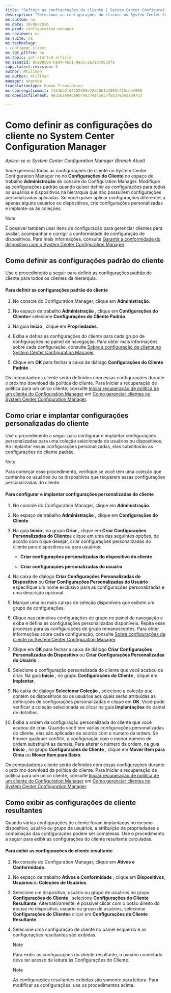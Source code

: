 ```yaml
---
title: "Definir as configurações do cliente | System Center Configuration Manager"
description: "Selecione as configurações do cliente no System Center Configuration Manager."
ms.custom: na
ms.date: 10/06/2016
ms.prod: configuration-manager
ms.reviewer: na
ms.suite: na
ms.technology:
- configmgr-client
ms.tgt_pltfrm: na
ms.topic: get-started-article
ms.assetid: 95e9858a-bad4-4651-9e61-2e31dc5050fa
caps.latest.revision: 5
author: Mtillman
ms.author: mtillman
manager: angrobe
translationtype: Human Translation
ms.sourcegitcommit: 1134bb2f04152288e72d40b1b1083f415cb4e900
ms.openlocfilehash: 9e3162e04da90748379145e37f6b378badab97d3

---
```

# <a name="how-to-configure-client-settings-in-system-center-configuration-manager"></a>Como definir as configurações do cliente no System Center Configuration Manager

*Aplica-se a: System Center Configuration Manager (Branch Atual)*

Você gerencia todas as configurações de cliente no System Center Configuration Manager no nó **Configurações do Cliente** no espaço de trabalho **Administração** do console do Configuration Manager. Modifique as configurações padrão quando quiser definir as configurações para todos os usuários e dispositivos na hierarquia que não possuírem configurações personalizadas aplicadas. Se você quiser aplicar configurações diferentes a apenas alguns usuários ou dispositivos, crie configurações personalizadas e implante-as às coleções.  

> [!NOTE]  
>  É possível também usar itens de configuração para gerenciar clientes para avaliar, acompanhar e corrigir a conformidade de configuração de dispositivos. Para mais informações, consulte [Garantir a conformidade do dispositivo com o System Center Configuration Manager](../../../compliance/understand/ensure-device-compliance.md).  

##  <a name="a-namebkmkdefaultclientsettingsa-how-to-configure-the-default-client-settings"></a><a name="BKMK_DefaultClientSettings"></a> Como definir as configurações padrão do cliente  

 Use o procedimento a seguir para definir as configurações padrão de cliente para todos os clientes da hierarquia.  

#### <a name="to-configure-the-default-client-settings"></a>Para definir as configurações padrão do cliente  

1.  No console do Configuration Manager, clique em **Administração**.  

2.  No espaço de trabalho **Administração** , clique em **Configurações do Cliente**e selecione **Configurações do Cliente Padrão**.  

3.  Na guia **Início** , clique em **Propriedades**.  

4.  Exiba e defina as configurações do cliente para cada grupo de configurações no painel de navegação. Para obter mais informações sobre cada configuração, consulte [Sobre a configuração de cliente no System Center Configuration Manager](../../../core/clients/deploy/about-client-settings.md).  

5.  Clique em **OK** para fechar a caixa de diálogo **Configurações do Cliente Padrão** .  

 Os computadores cliente serão definidos com essas configurações durante o próximo download da política do cliente. Para iniciar a recuperação de política para um único cliente, consulte [Iniciar recuperação de política de um cliente do Configuration Manager](../../../core/clients/manage/manage-clients.md#BKMK_PolicyRetrieval) em [Como gerenciar clientes no System Center Configuration Manager](../../../core/clients/manage/manage-clients.md).  

##  <a name="a-namebkmkcustomclientsettingsa-how-to-create-and-deploy-custom-client-settings"></a><a name="BKMK_CustomClientSettings"></a> Como criar e implantar configurações personalizadas do cliente  
 Use o procedimento a seguir para configurar e implantar configurações personalizadas para uma coleção selecionada de usuários ou dispositivos. Ao implantar essas configurações personalizadas, elas substituirão as configurações do cliente padrão.  

> [!NOTE]  
>  Para começar esse procedimento, verifique se você tem uma coleção que contenha os usuários ou os dispositivos que requerem essas configurações personalizadas do cliente.  

#### <a name="to-configure-and-deploy-custom-client-settings"></a>Para configurar e implantar configurações personalizadas do cliente  

1.  No console do Configuration Manager, clique em **Administração**.  

2.  No espaço de trabalho **Administração** , clique em **Configurações do Cliente**.  

3.  Na guia **Início** , no grupo **Criar** , clique em **Criar Configurações Personalizadas do Cliente**e clique em uma das seguintes opções, de acordo com o que desejar, criar configurações personalizadas do cliente para dispositivos ou para usuários:  

    -   **Criar configurações personalizadas do dispositivo do cliente**  

    -   **Criar configurações personalizadas do usuário**  

4.  Na caixa de diálogo **Criar Configurações Personalizadas do Dispositivo** ou **Criar Configurações Personalizadas do Usuário** , especifique um nome exclusivo para as configurações personalizadas e uma descrição opcional.  

5.  Marque uma ou mais caixas de seleção disponíveis que exibem um grupo de configurações.  

6.  Clique nas primeiras configurações de grupo no painel de navegação e exiba e defina as configurações personalizadas disponíveis. Repita esse processo para as configurações de grupo remanescentes. Para obter informações sobre cada configuração, consulte [Sobre configurações de cliente no System Center Configuration Manager](../../../core/clients/deploy/about-client-settings.md).  

7.  Clique em **OK** para fechar a caixa de diálogo **Criar Configurações Personalizadas do Dispositivo** ou **Criar Configurações Personalizadas do Usuário** .  

8.  Selecione a configuração personalizada do cliente que você acabou de criar. Na guia **Início** , no grupo **Configurações do Cliente** , clique em **Implantar**.  

9. Na caixa de diálogo **Selecionar Coleção** , selecione a coleção que contém os dispositivos ou os usuários aos quais serão atribuídas as definições de configurações personalizadas e clique em **OK**. Você pode verificar a coleção selecionada se clicar na guia **Implantações** do painel de detalhes.  

10. Exiba a ordem da configuração personalizada do cliente que você acabou de criar. Quando você tem várias configurações personalizadas do cliente, elas são aplicadas de acordo com o número da ordem. Se houver qualquer conflito, a configuração com o menor número de ordem substituirá as demais. Para alterar o número da ordem, na guia **Início** , no grupo **Configurações do Cliente** , clique em **Mover Item para Cima** ou **Mover Item para Baixo**.  

 Os computadores cliente serão definidos com essas configurações durante o próximo download da política do cliente. Para iniciar a recuperação de política para um único cliente, consulte [Iniciar recuperação de política de um cliente do Configuration Manager](../../../core/clients/manage/manage-clients.md#BKMK_PolicyRetrieval) em [Como gerenciar clientes no System Center Configuration Manager](../../../core/clients/manage/manage-clients.md).  

##  <a name="a-namebkmkresultantclientsettingsa-how-to-view-resultant-client-settings"></a><a name="BKMK_ResultantClientSettings"></a> Como exibir as configurações de cliente resultantes  
 Quando várias configurações de cliente foram implantadas no mesmo dispositivo, usuário ou grupo de usuários, a atribuição de propriedades e combinação das configurações podem ser complexas. Use o procedimento a seguir para exibir as configurações do cliente resultante calculadas.  

#### <a name="to-view-the-resultant-client-settings"></a>Para exibir as configurações do cliente resultante  

1.  No console do Configuration Manager, clique em **Ativos e Conformidade**.  

2.  No espaço de trabalho **Ativos e Conformidade** , clique em **Dispositivos**, **Usuários**ou **Coleções de Usuários**.  

3.  Selecione um dispositivo, usuário ou grupo de usuários no grupo **Configurações do Cliente** , selecione **Configurações do Cliente Resultante**.  Alternativamente, é possível clicar com o botão direito do mouse no dispositivo, usuário ou grupo de usuários, selecionar **Configurações do Cliente**e clicar em **Configurações do Cliente Resultante**.  

4.  Selecione uma configuração de cliente no painel esquerdo e as configurações resultantes são exibidas.  

    > [!NOTE]  
    >  Para exibir as configurações do cliente resultante, o usuário conectado deve ter acesso de leitura às Configurações do Cliente.  

    > [!NOTE]  
    >  As configurações resultantes exibidas são somente para leitura. Para modificar as configurações, use os procedimentos acima.  



<!--HONumber=Nov16_HO1-->


